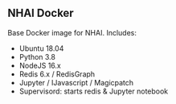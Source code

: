## NHAI Docker
Base Docker image for NHAI. Includes:
* Ubuntu 18.04
* Python 3.8
* NodeJS 16.x
* Redis 6.x / RedisGraph
* Jupyter / IJavascript / Magicpatch
* Supervisord: starts redis & Jupyter notebook